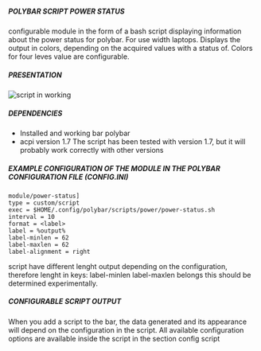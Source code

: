 ##### POLYBAR SCRIPT POWER STATUS
configurable module in the form of a bash script displaying information about the power status for polybar.
For use width laptops. Displays the output in colors, depending on the acquired values with a status of.
Colors for four leves value are configurable.

##### PRESENTATION
![script in working](media/presentation.gif  "presentation")

##### DEPENDENCIES
* Installed and working bar polybar
* acpi version 1.7
The script has been tested with version 1.7, but it will probably work correctly with other versions

##### EXAMPLE CONFIGURATION OF THE MODULE IN THE POLYBAR CONFIGURATION FILE (CONFIG.INI)
```
module/power-status]
type = custom/script
exec = $HOME/.config/polybar/scripts/power/power-status.sh
interval = 10
format = <label>
label = %output%
label-minlen = 62
label-maxlen = 62
label-alignment = right
```
script have different lenght output depending on the configuration, therefore lenght in
keys:
label-minlen
label-maxlen
belongs this should be determined experimentally.

##### CONFIGURABLE SCRIPT OUTPUT
When you add a script to the bar, the data generated and its appearance will depend on the 
configuration in the script. All available configuration options are available inside the 
script in the section config script

